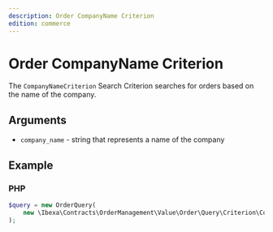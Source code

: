 ```yaml
---
description: Order CompanyName Criterion
edition: commerce
---
```


# Order CompanyName Criterion

The `CompanyNameCriterion` Search Criterion searches for orders based on the name of the company.

## Arguments

- `company_name` - string that represents a name of the company

## Example

### PHP

``` php
$query = new OrderQuery(
    new \Ibexa\Contracts\OrderManagement\Value\Order\Query\Criterion\CompanyNameCriterion('IBM')
);
```
